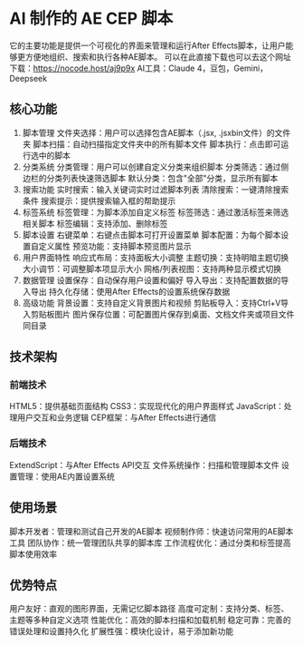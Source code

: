 # AI 制作的 AE CEP 脚本
它的主要功能是提供一个可视化的界面来管理和运行After Effects脚本，让用户能够更方便地组织、搜索和执行各种AE脚本。
可以在此直接下载也可以去这个网址下载：https://nocode.host/aj9p9x
AI工具：Claude 4，豆包，Gemini，Deepseek
## 核心功能
1. 脚本管理
文件夹选择：用户可以选择包含AE脚本（.jsx, .jsxbin文件）的文件夹
脚本扫描：自动扫描指定文件夹中的所有脚本文件
脚本执行：点击即可运行选中的脚本
2. 分类系统
分类管理：用户可以创建自定义分类来组织脚本
分类筛选：通过侧边栏的分类列表快速筛选脚本
默认分类：包含"全部"分类，显示所有脚本
3. 搜索功能
实时搜索：输入关键词实时过滤脚本列表
清除搜索：一键清除搜索条件
搜索提示：提供搜索输入框的帮助提示
4. 标签系统
标签管理：为脚本添加自定义标签
标签筛选：通过激活标签来筛选相关脚本
标签编辑：支持添加、删除标签
5. 脚本设置
右键菜单：右键点击脚本可打开设置菜单
脚本配置：为每个脚本设置自定义属性
预览功能：支持脚本预览图片显示
6. 用户界面特性
响应式布局：支持面板大小调整
主题切换：支持明暗主题切换
大小调节：可调整脚本项显示大小
网格/列表视图：支持两种显示模式切换
7. 数据管理
设置保存：自动保存用户设置和偏好
导入导出：支持配置数据的导入导出
持久化存储：使用After Effects的设置系统保存数据
8. 高级功能
背景设置：支持自定义背景图片和视频
剪贴板导入：支持Ctrl+V导入剪贴板图片
图片保存位置：可配置图片保存到桌面、文档文件夹或项目文件同目录
## 技术架构
### 前端技术
HTML5：提供基础页面结构
CSS3：实现现代化的用户界面样式
JavaScript：处理用户交互和业务逻辑
CEP框架：与After Effects进行通信
### 后端技术
ExtendScript：与After Effects API交互
文件系统操作：扫描和管理脚本文件
设置管理：使用AE内置设置系统

## 使用场景
脚本开发者：管理和测试自己开发的AE脚本
视频制作师：快速访问常用的AE脚本工具
团队协作：统一管理团队共享的脚本库
工作流程优化：通过分类和标签提高脚本使用效率
## 优势特点
用户友好：直观的图形界面，无需记忆脚本路径
高度可定制：支持分类、标签、主题等多种自定义选项
性能优化：高效的脚本扫描和加载机制
稳定可靠：完善的错误处理和设置持久化
扩展性强：模块化设计，易于添加新功能
